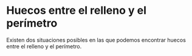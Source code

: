 # Huecos entre el relleno y el perímetro

Existen dos situaciones posibles en las que podemos encontrar huecos entre el relleno y el perímetro. 